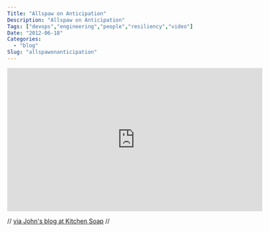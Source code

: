 ```yaml
---
Title: "Allspaw on Anticipation"
Description: "Allspaw on Anticipation"
Tags: ["devops","engineering","people","resiliency","video"]
Date: "2012-06-18"
Categories:
  - "blog"
Slug: "allspawonanticipation"
---
```

<p><iframe width="590" height="332" src="http://www.youtube.com/embed/gy2lTFD4560?fs=1&#038;feature=oembed" frameborder="0" allowfullscreen></iframe></p><p>// <a href="http://www.kitchensoap.com/2012/06/18/resilience-engineering-part-ii-lenses/" title="Resilience Engineering Part II: Lenses" target="_blank">via John's blog at Kitchen Soap</a> //</p>

